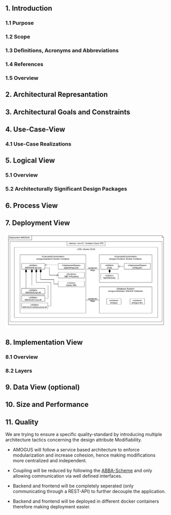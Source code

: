 ## 1. Introduction

### 1.1 Purpose

### 1.2 Scope

### 1.3 Definitions, Acronyms and Abbreviations

### 1.4 References

### 1.5 Overview

## 2. Architectural Represantation

## 3. Architectural Goals and Constraints

## 4. Use-Case-View

### 4.1 Use-Case Realizations

## 5. Logical View

### 5.1 Overview

### 5.2 Architecturally Significant Design Packages

## 6. Process View

## 7. Deployment View

![](Deployment/DeploymentDiagram.png)

## 8. Implementation View

### 8.1 Overview

### 8.2 Layers

## 9. Data View (optional)

## 10. Size and Performance

## 11. Quality

We are trying to ensure a specific quality-standard by introducing multiple architecture tactics concerning the design attribute Modifiability.

- AMOGUS will follow a service based architecture to enforce modularization and increase cohesion, hence making modifications more centralized and independent.

- Coupling will be reduced by following the [ABBA-Scheme](https://github.com/CUMGroup/AMOGUS/blob/main/documents/architecture/BackendArchitecture.pdf) and only allowing communication via well defined interfaces.

- Backend and frontend will be completely seperated (only communicating through a REST-API) to further decouple the application.

- Backend and frontend will be deployed in different docker containers therefore making deployment easier.
